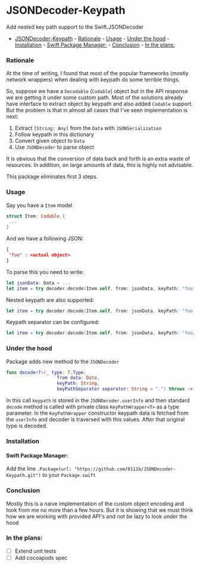 # JSONDecoder-Keypath
Add nested key path support to the Swift.JSONDecoder

<!-- TOC -->

- [JSONDecoder-Keypath](#jsondecoder-keypath)
        - [Rationale](#rationale)
        - [Usage](#usage)
        - [Under the hood](#under-the-hood)
        - [Installation](#installation)
            - [Swift Package Manager:](#swift-package-manager)
        - [Conclusion](#conclusion)
        - [In the plans:](#in-the-plans)

<!-- /TOC -->

### Rationale

At the time of writing, I found that most of the popular frameworks (mostly network wrappers) when dealing with keypath do some terrible things.

So, suppose we have a `Decodable` (`Codable`) object but in the API response we are getting it under some custom path.  Most of the solutions already have interface to extract object by keypath and also added `Codable` support. But the problem is that in almost all cases that I've seen implementation is next:
1. Extract  `[String: Any]` from the `Data` with `JSONSerialization`
2. Follow keypath in this dictionary
3. Convert given object to `Data`
4. Use `JSONDecoder` to parse object

It is obvious that the conversion of data back and forth is an extra waste of resources. In addition, on large amounts of data, this is highly not advisable.

This package eliminates first 3 steps.

### Usage

Say you have a `Item` model

```Swift
struct Item: Codable {
 ...
}
```

And we have a following JSON:

```JSON
{
 "foo" : <actual object>
}
```

To parse this you need to write:

```Swift
let jsonData: Data = ...
let item = try decoder.decode(Item.self, from: jsonData, keyPath: "foo")
```

Nested keypath are also supported:

```Swift
let item = try decoder.decode(Item.self, from: jsonData, keyPath: "foo.bar")
```

Keypath separator can be configured:

```Swift
let item = try decoder.decode(Item.self, from: jsonData, keyPath: "foo/bar", keyPathSeparator: "/")
```

### Under the hood

Package adds new method to the `JSONDecoder`

```Swift
func decode<T>(_ type: T.Type,
                   from data: Data,
                   keyPath: String,
                   keyPathSeparator separator: String = ".") throws -> T where T : Decodable
```

In this call `keypath` is stored in the `JSONDecoder.userInfo` and then standard `decode` method is called with private class `KeyPathWrapper<T>` as a type parameter. In the `KeyPathWrapper` constructor keypath data is fetched from the `userInfo` and decoder is traversed with this values. After that original type is decoded.

### Installation

#### Swift Package Manager:

Add the line `.Package(url: "https://github.com/0111b/JSONDecoder-Keypath.git")` to your `Package.swift`

### Conclusion
Mostly this is a naive implementation of the custom object encoding and took from me no more than a few hours. But it is showing that we must think how we are working with provided API's and not be lazy to look under the hood

### In the plans: 
- [ ] Extend unit tests
- [ ] Add cocoapods spec 

